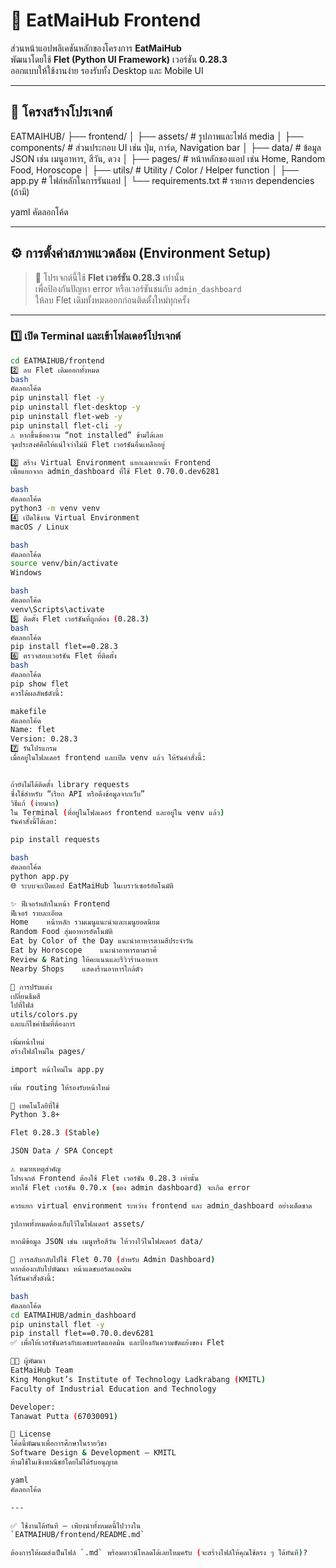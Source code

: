 # 🍜 EatMaiHub Frontend

ส่วนหน้าแอปพลิเคชันหลักของโครงการ **EatMaiHub**  
พัฒนาโดยใช้ **Flet (Python UI Framework)** เวอร์ชัน **0.28.3**  
ออกแบบให้ใช้งานง่าย รองรับทั้ง Desktop และ Mobile UI

---

## 📁 โครงสร้างโปรเจกต์

EATMAIHUB/
├── frontend/
│ ├── assets/ # รูปภาพและไฟล์ media
│ ├── components/ # ส่วนประกอบ UI เช่น ปุ่ม, การ์ด, Navigation bar
│ ├── data/ # ข้อมูล JSON เช่น เมนูอาหาร, สีวัน, ดวง
│ ├── pages/ # หน้าหลักของแอป เช่น Home, Random Food, Horoscope
│ ├── utils/ # Utility / Color / Helper function
│ ├── app.py # ไฟล์หลักในการรันแอป
│ └── requirements.txt # รายการ dependencies (ถ้ามี)

yaml
คัดลอกโค้ด

---

## ⚙️ การตั้งค่าสภาพแวดล้อม (Environment Setup)

> 🧩 โปรเจกต์นี้ใช้ **Flet เวอร์ชัน 0.28.3** เท่านั้น  
> เพื่อป้องกันปัญหา error หรือเวอร์ชันชนกับ `admin_dashboard`  
> ให้ลบ Flet เดิมทั้งหมดออกก่อนติดตั้งใหม่ทุกครั้ง

---

### 1️⃣ เปิด Terminal และเข้าโฟลเดอร์โปรเจกต์

```bash
cd EATMAIHUB/frontend
2️⃣ ลบ Flet เดิมออกทั้งหมด
bash
คัดลอกโค้ด
pip uninstall flet -y
pip uninstall flet-desktop -y
pip uninstall flet-web -y
pip uninstall flet-cli -y
⚠️ หากขึ้นข้อความ “not installed” ข้ามได้เลย
จุดประสงค์คือให้แน่ใจว่าไม่มี Flet เวอร์ชันอื่นเหลืออยู่

3️⃣ สร้าง Virtual Environment แยกเฉพาะหน้า Frontend
เพื่อแยกจาก admin_dashboard ที่ใช้ Flet 0.70.0.dev6281

bash
คัดลอกโค้ด
python3 -m venv venv
4️⃣ เปิดใช้งาน Virtual Environment
macOS / Linux

bash
คัดลอกโค้ด
source venv/bin/activate
Windows

bash
คัดลอกโค้ด
venv\Scripts\activate
5️⃣ ติดตั้ง Flet เวอร์ชันที่ถูกต้อง (0.28.3)
bash
คัดลอกโค้ด
pip install flet==0.28.3
6️⃣ ตรวจสอบเวอร์ชัน Flet ที่ติดตั้ง
bash
คัดลอกโค้ด
pip show flet
ควรได้ผลลัพธ์ดังนี้:

makefile
คัดลอกโค้ด
Name: flet
Version: 0.28.3
7️⃣ รันโปรแกรม
เมื่ออยู่ในโฟลเดอร์ frontend และเปิด venv แล้ว ให้รันคำสั่งนี้:


ถ้ายังไม่ได้ติดตั้ง library requests
ซึ่งใช้สำหรับ “เรียก API หรือดึงข้อมูลจากเว็บ”
วิธีแก้ (ง่ายมาก)
ใน Terminal (ที่อยู่ในโฟลเดอร์ frontend และอยู่ใน venv แล้ว)
รันคำสั่งนี้ได้เลย:

pip install requests

bash
คัดลอกโค้ด
python app.py
🌐 ระบบจะเปิดแอป EatMaiHub ในเบราว์เซอร์อัตโนมัติ

✨ ฟีเจอร์หลักในหน้า Frontend
ฟีเจอร์	รายละเอียด
Home	หน้าหลัก รวมเมนูแนะนำและเมนูยอดนิยม
Random Food	สุ่มอาหารอัตโนมัติ
Eat by Color of the Day	แนะนำอาหารตามสีประจำวัน
Eat by Horoscope	แนะนำอาหารตามราศี
Review & Rating	ให้คะแนนและรีวิวร้านอาหาร
Nearby Shops	แสดงร้านอาหารใกล้ตัว

🎨 การปรับแต่ง
เปลี่ยนธีมสี
ไปที่ไฟล์
utils/colors.py
และแก้ไขค่าธีมที่ต้องการ

เพิ่มหน้าใหม่
สร้างไฟล์ใหม่ใน pages/

import หน้าใหม่ใน app.py

เพิ่ม routing ให้รองรับหน้าใหม่

🧰 เทคโนโลยีที่ใช้
Python 3.8+

Flet 0.28.3 (Stable)

JSON Data / SPA Concept

⚠️ หมายเหตุสำคัญ
โปรเจกต์ Frontend ต้องใช้ Flet เวอร์ชัน 0.28.3 เท่านั้น
หากใช้ Flet เวอร์ชัน 0.70.x (ของ admin dashboard) จะเกิด error

ควรแยก virtual environment ระหว่าง frontend และ admin_dashboard อย่างเด็ดขาด

รูปภาพทั้งหมดต้องเก็บไว้ในโฟลเดอร์ assets/

หากมีข้อมูล JSON เช่น เมนูหรือสีวัน ให้วางไว้ในโฟลเดอร์ data/

🔁 การสลับกลับไปใช้ Flet 0.70 (สำหรับ Admin Dashboard)
หากต้องกลับไปพัฒนา หน้าแดชบอร์ดแอดมิน
ให้รันคำสั่งดังนี้:

bash
คัดลอกโค้ด
cd EATMAIHUB/admin_dashboard
pip uninstall flet -y
pip install flet==0.70.0.dev6281
✅ เพื่อให้เวอร์ชันตรงกับแดชบอร์ดแอดมิน และป้องกันความขัดแย้งของ Flet

👨‍💻 ผู้พัฒนา
EatMaiHub Team
King Mongkut’s Institute of Technology Ladkrabang (KMITL)
Faculty of Industrial Education and Technology

Developer:
Tanawat Putta (67030091)

🧾 License
โค้ดนี้พัฒนาเพื่อการศึกษาในรายวิชา
Software Design & Development – KMITL
ห้ามใช้ในเชิงพาณิชย์โดยไม่ได้รับอนุญาต

yaml
คัดลอกโค้ด

---

✅ ใช้งานได้ทันที — เพียงนำทั้งหมดนี้ไปวางใน  
`EATMAIHUB/frontend/README.md`

ต้องการให้ผมส่งเป็นไฟล์ `.md` พร้อมดาวน์โหลดได้เลยไหมครับ (จะสร้างไฟล์ให้คุณใช้ตรง ๆ ได้ทันที)?